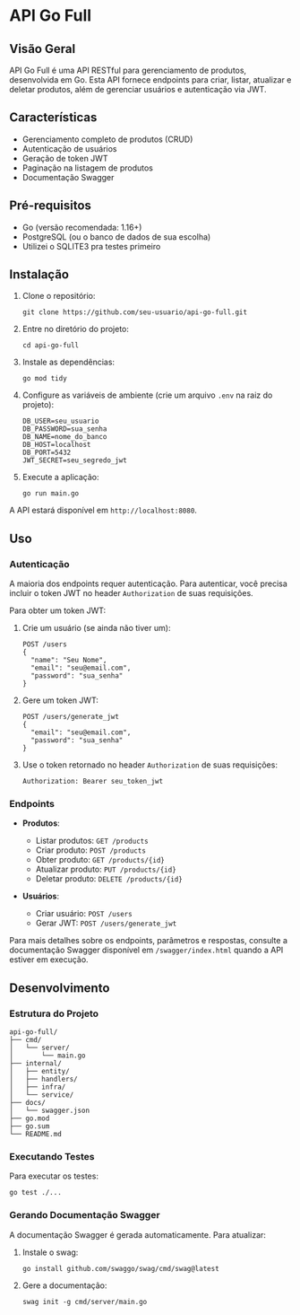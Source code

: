 # API Go Full

## Visão Geral

API Go Full é uma API RESTful para gerenciamento de produtos, desenvolvida em Go. Esta API fornece endpoints para criar, listar, atualizar e deletar produtos, além de gerenciar usuários e autenticação via JWT.

## Características

- Gerenciamento completo de produtos (CRUD)
- Autenticação de usuários
- Geração de token JWT
- Paginação na listagem de produtos
- Documentação Swagger

## Pré-requisitos

- Go (versão recomendada: 1.16+)
- PostgreSQL (ou o banco de dados de sua escolha)
- Utilizei o SQLITE3 pra testes primeiro

## Instalação

1. Clone o repositório:
   ```
   git clone https://github.com/seu-usuario/api-go-full.git
   ```

2. Entre no diretório do projeto:
   ```
   cd api-go-full
   ```

3. Instale as dependências:
   ```
   go mod tidy
   ```

4. Configure as variáveis de ambiente (crie um arquivo `.env` na raiz do projeto):
   ```
   DB_USER=seu_usuario
   DB_PASSWORD=sua_senha
   DB_NAME=nome_do_banco
   DB_HOST=localhost
   DB_PORT=5432
   JWT_SECRET=seu_segredo_jwt
   ```

5. Execute a aplicação:
   ```
   go run main.go
   ```

A API estará disponível em `http://localhost:8080`.

## Uso

### Autenticação

A maioria dos endpoints requer autenticação. Para autenticar, você precisa incluir o token JWT no header `Authorization` de suas requisições.

Para obter um token JWT:

1. Crie um usuário (se ainda não tiver um):
   ```
   POST /users
   {
     "name": "Seu Nome",
     "email": "seu@email.com",
     "password": "sua_senha"
   }
   ```

2. Gere um token JWT:
   ```
   POST /users/generate_jwt
   {
     "email": "seu@email.com",
     "password": "sua_senha"
   }
   ```

3. Use o token retornado no header `Authorization` de suas requisições:
   ```
   Authorization: Bearer seu_token_jwt
   ```

### Endpoints

- **Produtos**:
  - Listar produtos: `GET /products`
  - Criar produto: `POST /products`
  - Obter produto: `GET /products/{id}`
  - Atualizar produto: `PUT /products/{id}`
  - Deletar produto: `DELETE /products/{id}`

- **Usuários**:
  - Criar usuário: `POST /users`
  - Gerar JWT: `POST /users/generate_jwt`

Para mais detalhes sobre os endpoints, parâmetros e respostas, consulte a documentação Swagger disponível em `/swagger/index.html` quando a API estiver em execução.

## Desenvolvimento

### Estrutura do Projeto

```
api-go-full/
├── cmd/
│   └── server/
│       └── main.go
├── internal/
│   ├── entity/
│   ├── handlers/
│   ├── infra/
│   └── service/
├── docs/
│   └── swagger.json
├── go.mod
├── go.sum
└── README.md
```

### Executando Testes

Para executar os testes:

```
go test ./...
```

### Gerando Documentação Swagger

A documentação Swagger é gerada automaticamente. Para atualizar:

1. Instale o swag:
   ```
   go install github.com/swaggo/swag/cmd/swag@latest
   ```

2. Gere a documentação:
   ```
   swag init -g cmd/server/main.go
   ```
